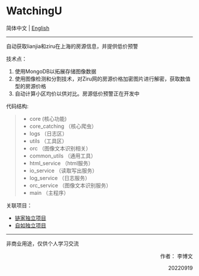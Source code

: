# WatchingU  

简体中文 | [English](README_EN.md) 

--------  
自动获取lianjia和ziru在上海的房源信息，并提供低价预警  
  
技术点：  
1. 使用MongoDB以拓展存储图像数据  
2. 使用图像检测和分割技术，对Ziru网的房源价格加密图片进行解密，获取数值型的房源价格  
3. 自动计算小区均价以供对比。房源低价预警正在开发中  
  
代码结构:

>- core (核心功能)
>  - core_catching （核心爬虫）
>- logs （日志区）
>- utils （工具区）
>  - orc （图像文本识别相关）
>  - common_utils （通用工具）
>  - html_service （html服务）
>  - io_service （读取写出服务）
>  - log_service （日志服务）
>  - orc_service （图像文本识别服务）
>- main （主程序）

关联项目：
- [链家独立项目](https://github.com/crazybruce-bowen/crawler_LJ)
- [自如独立项目](https://github.com/crazybruce-bowen/crawler_ZR)

--------  

非商业用途，仅供个人学习交流  
    
<p align="right"> 作者： 李博文  
<p align="right"> 20220919  
